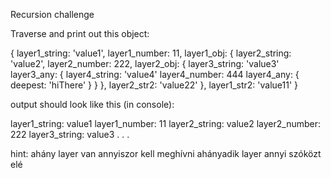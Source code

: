 Recursion challenge

Traverse and print out this object:

{
	layer1_string: 'value1',
	layer1_number: 11,
	layer1_obj: {
		layer2_string: 'value2',
		layer2_number: 222,
		layer2_obj: {
			layer3_string: 'value3'
			layer3_any: {
				layer4_string: 'value4'
				layer4_number: 444
				layer4_any: {
					deepest: 'hiThere'
				}
			}
		},
		layer2_str2: 'value22'
	},
	layer1_str2: 'value11'
}


output should look like this (in console):

layer1_string: value1
layer1_number: 11
	layer2_string: value2
	layer2_number: 222
		layer3_string: value3
		.
		.
		.

hint: ahány layer van annyiszor kell meghívni
ahányadik layer annyi szóközt elé
